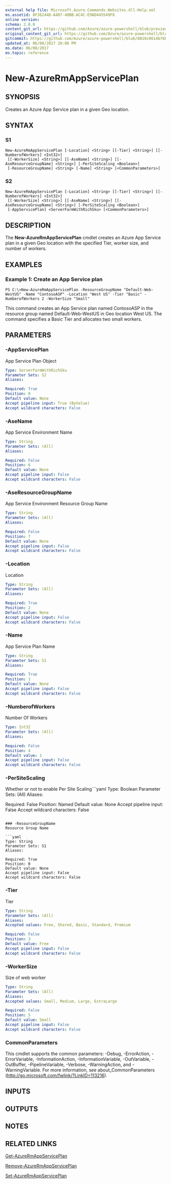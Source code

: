 ```yaml
---
external help file: Microsoft.Azure.Commands.Websites.dll-Help.xml
ms.assetid: 8F36244D-A4D7-40BB-AC4C-E9AD445549F8
online version:
schema: 2.0.0
content_git_url: https://github.com/Azure/azure-powershell/blob/preview/src/ResourceManager/Websites/Commands.Websites/help/New-AzureRmAppServicePlan.md
original_content_git_url: https://github.com/Azure/azure-powershell/blob/preview/src/ResourceManager/Websites/Commands.Websites/help/New-AzureRmAppServicePlan.md
gitcommit: https://github.com/Azure/azure-powershell/blob/8810c0614b76be8d014616888a4ae7733a452af9
updated_at: 06/08/2017 20:06 PM
ms.date: 06/08/2017
ms.topic: reference
---
```


# New-AzureRmAppServicePlan

## SYNOPSIS
Creates an Azure App Service plan in a given Geo location.

## SYNTAX

### S1
```
New-AzureRmAppServicePlan [-Location] <String> [[-Tier] <String>] [[-NumberofWorkers] <Int32>]
 [[-WorkerSize] <String>] [[-AseName] <String>] [[-AseResourceGroupName] <String>] [-PerSiteScaling <Boolean>]
 [-ResourceGroupName] <String> [-Name] <String> [<CommonParameters>]
```

### S2
```
New-AzureRmAppServicePlan [-Location] <String> [[-Tier] <String>] [[-NumberofWorkers] <Int32>]
 [[-WorkerSize] <String>] [[-AseName] <String>] [[-AseResourceGroupName] <String>] [-PerSiteScaling <Boolean>]
 [-AppServicePlan] <ServerFarmWithRichSku> [<CommonParameters>]
```

## DESCRIPTION
The **New-AzureRmAppServicePlan** cmdlet creates an Azure App Service plan in a given Geo location with the specified Tier, worker size, and number of workers.

## EXAMPLES

### Example 1: Create an App Service plan
```
PS C:\>New-AzureRmAppServicePlan -ResourceGroupName "Default-Web-WestUS" -Name "ContosoASP" -Location "West US" -Tier "Basic" -NumberofWorkers 2 -WorkerSize "Small"
```

This command creates an App Service plan named ContosoASP in the resource group named Default-Web-WestUS in Geo location West US.
The command specifies a Basic Tier and allocates two small workers.

## PARAMETERS

### -AppServicePlan
App Service Plan Object

```yaml
Type: ServerFarmWithRichSku
Parameter Sets: S2
Aliases: 

Required: True
Position: 0
Default value: None
Accept pipeline input: True (ByValue)
Accept wildcard characters: False
```

### -AseName
App Service Environment Name

```yaml
Type: String
Parameter Sets: (All)
Aliases: 

Required: False
Position: 6
Default value: None
Accept pipeline input: False
Accept wildcard characters: False
```

### -AseResourceGroupName
App Service Environment Resource Group Name

```yaml
Type: String
Parameter Sets: (All)
Aliases: 

Required: False
Position: 7
Default value: None
Accept pipeline input: False
Accept wildcard characters: False
```

### -Location
Location 

```yaml
Type: String
Parameter Sets: (All)
Aliases: 

Required: True
Position: 2
Default value: None
Accept pipeline input: False
Accept wildcard characters: False
```

### -Name
App Service Plan Name

```yaml
Type: String
Parameter Sets: S1
Aliases: 

Required: True
Position: 1
Default value: None
Accept pipeline input: False
Accept wildcard characters: False
```

### -NumberofWorkers
Number Of Workers

```yaml
Type: Int32
Parameter Sets: (All)
Aliases: 

Required: False
Position: 4
Default value: 1
Accept pipeline input: False
Accept wildcard characters: False
```

### -PerSiteScaling
Whether or not to enable Per Site Scaling```yaml
Type: Boolean
Parameter Sets: (All)
Aliases: 

Required: False
Position: Named
Default value: None
Accept pipeline input: False
Accept wildcard characters: False
```

### -ResourceGroupName
Resource Group Name

```yaml
Type: String
Parameter Sets: S1
Aliases: 

Required: True
Position: 0
Default value: None
Accept pipeline input: False
Accept wildcard characters: False
```

### -Tier
Tier

```yaml
Type: String
Parameter Sets: (All)
Aliases: 
Accepted values: Free, Shared, Basic, Standard, Premium

Required: False
Position: 3
Default value: Free
Accept pipeline input: False
Accept wildcard characters: False
```

### -WorkerSize
Size of web worker

```yaml
Type: String
Parameter Sets: (All)
Aliases: 
Accepted values: Small, Medium, Large, ExtraLarge

Required: False
Position: 5
Default value: Small
Accept pipeline input: False
Accept wildcard characters: False
```

### CommonParameters
This cmdlet supports the common parameters: -Debug, -ErrorAction, -ErrorVariable, -InformationAction, -InformationVariable, -OutVariable, -OutBuffer, -PipelineVariable, -Verbose, -WarningAction, and -WarningVariable. For more information, see about_CommonParameters (http://go.microsoft.com/fwlink/?LinkID=113216).

## INPUTS

## OUTPUTS

## NOTES

## RELATED LINKS

[Get-AzureRmAppServicePlan](./Get-AzureRmAppServicePlan.md)

[Remove-AzureRmAppServicePlan](./Remove-AzureRmAppServicePlan.md)

[Set-AzureRmAppServicePlan](./Set-AzureRmAppServicePlan.md)


